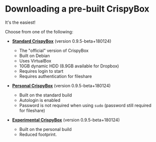 # Downloading a pre-built CrispyBox
It's the easiest!

Choose from one of the following:

* [**Standard CrispyBox**](https://github.com/APrettyCoolProgram/CrispyBox/blob/master/Build_standard.md) (version 0.9.5-beta+180124)
    * The "official" version of CrispyBox
    * Built on Debian
    * Uses VirtualBox
    * 10GB dynamic HDD (8.9GB available for Dropbox)
    * Requires login to start
    * Requires authentication for fileshare

* [**Personal CrispyBox**](https://github.com/APrettyCoolProgram/CrispyBox/blob/master/Build_personal.md) (version 0.9.5-beta+180124)
    * Built on the standard build
    * Autologin is enabled
    * Password is not required when using `sudo` (password still required for fileshare)

* [**Experimental CrispyBox**](https://github.com/APrettyCoolProgram/CrispyBox/blob/master/Build_experimental.md) (version 0.9.5-beta+180124)
    * Built on the personal build
    * Reduced footprint.

